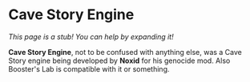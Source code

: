 # Cave Story Engine

*This page is a stub! You can help by expanding it!*

**Cave Story Engine**, not to be confused with anything else, was a Cave Story engine being developed by **Noxid** for his genocide mod. Also Booster's Lab is compatible with it or something.
